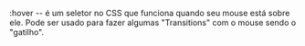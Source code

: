 :hover -- é um seletor no CSS que funciona quando seu mouse está sobre ele. Pode ser usado para fazer algumas "Transitions" com o mouse sendo o "gatilho".